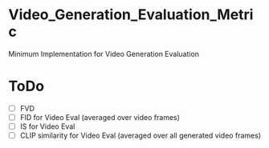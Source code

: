 # Video_Generation_Evaluation_Metric
Minimum Implementation for Video Generation Evaluation

# ToDo
- [ ] FVD
- [ ] FID for Video Eval (averaged over video frames)
- [ ] IS for Video Eval
- [ ] CLIP similarity for Video Eval (averaged over all generated video frames)
